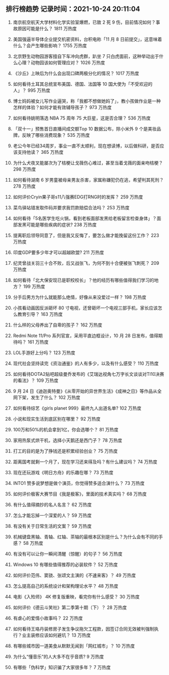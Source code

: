
## 排行榜趋势 记录时间：2021-10-24 20:11:04
  
  1. 南京航空航天大学材料化学实验室爆燃，已致 2 死 9 伤，目前情况如何？事故原因可能是什么？ 1811 万热度
    
  2. 美国强逼半导体企业提交机密资料，台积电称「11 月 8 日前提交」，这意味着什么？会产生哪些影响？ 1755 万热度
    
  3. 北京野生动物园游客擅自下车冲向虎群，趴坐 7 只白虎面前，这种举动出于什么心理？动物园该如何管理应对？ 1026 万热度
    
  4. 《沙丘》上映后为什么会出现口碑两极分化的情况？ 1017 万热度
    
  5. 如何看待土耳其总统宣布美国、德国、法国等 10 国大使为「不受欢迎的人」？ 995 万热度
    
  6. 博士妈妈被女儿写作业逼哭，称「我都不想做她妈了」，教小孩做作业是一种怎样的体验？如何才能有效辅导孩子？ 973 万热度
    
  7. 如何看待姚明落选 NBA 75 周年 75 大巨星，这是否合理？ 536 万热度
    
  8. 「双十一」预售首日直播间成交额Top 10 数据公布，除小米外 9 个是美妆品牌，反映了哪些消费现象？ 535 万热度
    
  9. 老公今年已经34周岁，事业一直不太顺利，现在想读博，以后做科研，是否应该支持他读？ 365 万热度
    
  10. 为什么犬夜叉能屡次为了桔梗让戈薇伤心难过，甚至当着戈薇的面亲吻桔梗？ 298 万热度
    
  11. 如何看待湖南 6 岁男童被母亲男友杀害，家属称嫌犯仍在逃，希望判其死刑？ 278 万热度
    
  12. 如何评价Cryin果子哥s11八强赛EDG打RNG时的发挥？ 259 万热度
    
  13. 菜鸟驿站错发取件码并要求我罚款赔偿合法吗？ 253 万热度
    
  14. 如何看待「5名医学生吃火锅，看到老板面部发黑给老板留言检查身体」？面部发黑可能是哪些疾病的症状? 238 万热度
    
  15. 提离职后领导同意了，但是我又反悔了，要怎么做才能挽留这份工作？ 223 万热度
    
  16. 印度GDP要多少年才可以超越欧盟? 211 万热度
    
  17. 纪灵曾战关羽三十合不败，后又战张飞，为何不到十合便被张飞刺死？ 209 万热度
    
  18. 如何看待「北大保安现已是职校校长」？他的经历有哪些值得我们学习的地方？ 199 万热度
    
  19. 分手后男方为什么就能那么绝情，好像从来没爱过一样？ 198 万热度
    
  20. 小孩看动画因反派砸坏 80 寸电视，还曾砸坏一个电视三部手机，家长应该怎么教育引导？ 163 万热度
    
  21. 什么样的父母养出了自卑的孩子？ 162 万热度
    
  22. Redmi Note 11/Pro 系列官宣，采用平直边框设计，10 月 28 日发布，值得期待吗？ 161 万热度
    
  23. LOL手游好上分吗？ 123 万热度
    
  24. 现代社会坚持读完《资治通鉴》的人有多少，以及有什么感受？ 110 万热度
    
  25. 如何看待DOTA2贴吧超级曼乔发布的《艾瑞达视角七万字长文谈谈对TI10决赛的看法》？ 109 万热度
    
  26. 9 月 24 日《迪迦奥特曼》《从零开始的异世界生活》《成神之日》等作品从全网下架，发生了什么？ 102 万热度
    
  27. 如何看待综艺《girls planet 999》最终九人出道名单? 102 万热度
    
  28. 小说和现实生活到底区别在哪里？ 92 万热度
    
  29. 100万和50%的机会拿到1亿，你会选哪个？ 81 万热度
    
  30. 家用热泵式烘干机，选择小天鹅还是西门子？ 78 万热度
    
  31. 打工的目的是为了挣钱还是积累经验创业？ 75 万热度
    
  32. 距离国考就剩一个月了，现在学习还来得及吗？有什么建议吗？ 74 万热度
    
  33. 现在还玩游戏《明日方舟》的乐趣在哪？ 73 万热度
    
  34. INTO1 赞多说梦想是做个演员，你觉得赞多适合演什么？ 73 万热度
    
  35. 如何评价极客大赛节目《我是极客》，里面的技术真实吗？ 68 万热度
    
  36. 有什么值得摘抄的名人名言？ 62 万热度
    
  37. 怎么才能忘掉一个深爱的人？ 59 万热度
    
  38. 有没有关于日常生活的文案？ 59 万热度
    
  39. 机械键盘黑轴、青轴、红轴、茶轴的最根本区别是什么？为什么会有不同的手感？ 58 万热度
    
  40. 有没有可以让你一瞬间清醒（惊醒）的句子？ 56 万热度
    
  41. Windows 10 有哪些值得推荐的必装软件？ 52 万热度
    
  42. 如何评价范伟、窦骁、张颂文主演的《不速来客》？ 49 万热度
    
  43. 怎么提高自己的系统设计和架构理论水平？ 48 万热度
    
  44. 电影《入殓师》 4K 修复版重映，看完你有什么感受？ 30 万热度
    
  45. 如何评价《德云斗笑社》第二季第十期（下）？ 28 万热度
    
  46. 有虐心的爱情小故事吗？ 22 万热度
    
  47. 如何看待王珞丹装修房子发生争议拖欠工程款，因签订合同无效被判强制执行？业主装修应该如何避坑？ 13 万热度
    
  48. 有哪些城市因一道美食从默默无闻到「网红城市」？ 10 万热度
    
  49. 为什么“懂音乐”的人大多不在乎音质? 9 万热度
    
  50. 有哪些「伪科学」知识骗了大家很多年？ 7 万热度
    